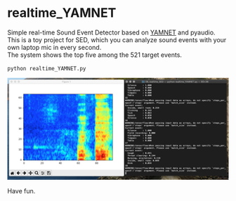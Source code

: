 # realtime_YAMNET
Simple real-time Sound Event Detector based on [YAMNET](https://github.com/tensorflow/models/tree/master/research/audioset/yamnet) and pyaudio.  
This is a toy project for SED, which you can analyze sound events with your own laptop mic in every second.  
The system shows the top five among the 521 target events.  

```
python realtime_YAMNET.py
```
![screenshot](./Screenshot.png)

Have fun.
